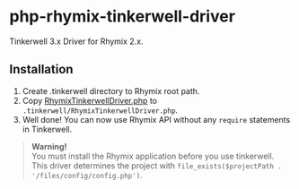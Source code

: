 # php-rhymix-tinkerwell-driver
Tinkerwell 3.x Driver for Rhymix 2.x.

## Installation
1. Create .tinkerwell directory to Rhymix root path.
2. Copy [RhymixTinkerwellDriver.php](https://github.com/nemo9l/php-rhymix-tinkerwell-driver/blob/main/RhymixTinkerwellDriver.php) to `.tinkerwell/RhymixTinkerwellDriver.php`.
3. Well done! You can now use Rhymix API without any `require` statements in Tinkerwell.

> **Warning!**<br />
> You must install the Rhymix application before you use tinkerwell.<br />
> This driver determines the project with `file_exists($projectPath . '/files/config/config.php')`.
